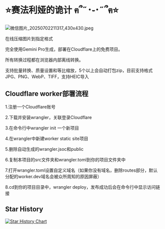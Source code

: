 # ⭐赛法利娅的诡计 ฅ՞˶･֊･˶՞ฅ⭐
![微信图片_20250702211317_430x430.jpeg](https://cyrene.156234.xyz/file/1751462182869_微信图片_20250702211317_430x430.jpeg)

在线压缩图片到指定格式

完全使用Gemini Pro生成，部署在Cloudflare上的免费项目。

所有转换过程都在浏览器内部离线转换。

支持批量转换、质量设置和等比缩放，5个以上会自动打包zip，目前支持格式JPG、PNG、WebP、TIFF，支持HEIC导入

## Cloudflare worker部署流程

1.注册一个Cloudflare账号

2.下载并安装wrangler，关联登录Cloudflare

3.在命令行中wrangler init 一个新项目

4.在wrangler中新建worker static site项目

5.删除自动生成的wrangler.jsoc和public

6.复制本项目的src文件夹和wrangler.toml到你的项目文件夹中

7.打开wrangler.toml设置自定义域名（如果你没有域名，删除routes部分，默认分配的worker.dev域名会被众所周知的原因屏蔽）

8.cd到你的项目目录中，wrangler deploy，发布成功后会在命令行中显示访问链接

## Star History

[![Star History Chart](https://api.star-history.com/svg?repos=QiuranQAQ/image-converter&type=Date)](https://www.star-history.com/#QiuranQAQ/image-converter&Date)

